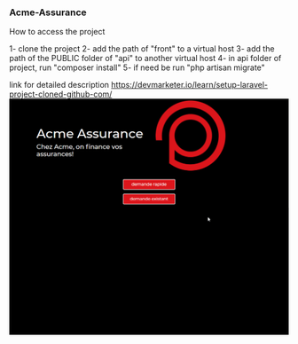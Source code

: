 ### Acme-Assurance

How to access the project 

1- clone the project
2- add the path of "front" to a virtual host
3- add the path of the PUBLIC folder of "api" to another virtual host
4- in api folder of project, run "composer install"
5- if need be run "php artisan migrate" 

link for detailed description https://devmarketer.io/learn/setup-laravel-project-cloned-github-com/
![](acmeassurance.gif)
